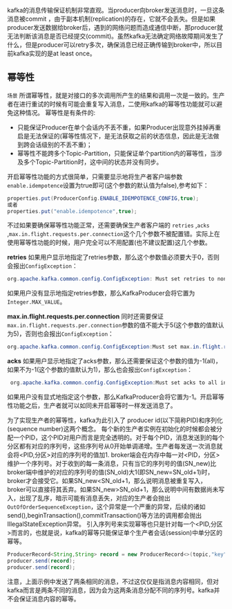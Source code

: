 
kafka的消息传输保证机制非常直观。当producer向broker发送消息时，一旦这条消息被commit
，由于副本机制(replication)的存在，它就不会丢失。但是如果producer发送数据给broker后，遇到的网络问题而造成通信中断，那producer就无法判断该消息是否已经提交(commit)。虽然kafka无法确定网络故障期间发生了什么，但是producer可以retry多次，确保消息已经正确传输到broker中，所以目前kafka实现的是at least once。

## 幂等性
`场景`
所谓幂等性，就是对接口的多次调用所产生的结果和调用一次是一致的。生产者在进行重试的时候有可能会重复写入消息，二使用kafka的幂等性功能就可以避免这种情况。
幂等性是有条件的:
* 只能保证Producer在单个会话内不丢不重，如果Producer出现意外挂掉再重启是无法保证的(幂等性情况下，是无法获取之前的状态信息，因此是无法做到跨会话级别的不丢不重)；
* 幂等性不能跨多个Topic-Partition，只能保证单个partition内的幂等性，当涉及多个Topic-Partition时，这中间的状态并没有同步。

开启幂等性功能的方式很简单，只需要显示地将生产者客户端参数`enable.idempotence`设置为true即可(这个参数的默认值为false),参考如下：
```java
properties.put(ProducerConfig.ENABLE_IDEMPOTENCE_CONFIG,true);
或者
properties.put("enable.idempotence",true);
```
  不过如果要确保幂等性功能正常，还需要确保生产者客户端的 `retries` ,`acks` ,`max.in.flight.requests.per.connection`这个几个参数不被配置错。实际上在使用幂等性功能的时候，用户完全可以不用配置(也不建议配置)这几个参数。

**retries**
  如果用户显示地指定了retries参数，那么这个参数值必须要大于0，否则会报出`ConfigException`：
  ```java
  org.apache.kafka.common.config.ConfigException: Must set retries to non-zero when using the idempotent producer.
  ```
  如果用户没有显示地指定retries参数，那么KafkaProducer会将它置为`Integer.MAX_VALUE`。
  
**max.in.flight.requests.per.connection**
  同时还需要保证`max.in.flight.requests.per.connection`参数的值不能大于5(这个参数的值默认为5)，否则也会报出`ConfigException`：
  ```java
  org.apache.kafka.common.config.ConfigException:Must set max.in.flight.requests.per.connection to at most 5 to use the idempotent producer.
  ```
**acks**
如果用户显示地指定了acks参数，那么还需要保证这个参数的值为-1(all)，如果不为-1(这个参数的值默认为1)，那么也会报出`ConfigException`：
```java
 org.apache.kafka.common.config.ConfigException:Must set acks to all in order to at most 5 to use the idempotent producer.
```
如果用户没有显式地指定这个参数，那么KafkaProducer会将它置为-1。开启幂等性功能之后，生产者就可以如同未开启幂等时一样发送消息了。

为了实现生产者的幂等性，kafka为此引入了 producer id(以下简称PID)和序列化(sequence number)这两个概念。
每个新的生产者实例在初始化的时候都会被分配一个PID，这个PID对用户而言是完全透明的。对于每个PID，消息发送到的每个分区都有对应的序列号，这些序列号从0开始单调递增。生产者每发送一次消息就会将<PID,分区>对应的序列号的值加1.
  broker端会在内存中每一对<PID，分区>维护一个序列号。对于收到的每一条消息，只有当它的序列号的值(SN_new)比broker端中维护的对应的序列号的值(SN_old)大1(即SN_new=SN_old+1)时，broker才会接受它。如果SN_new<SN_old+1，那么说明消息被重复写入，broker可以直接将其丢弃。如果SN_new>SN_old+1，那么说明中间有数据尚未写入，出现了乱序，暗示可能有消息丢失，对应的生产者会抛出`OutOfOrderSequenceException`，这个异常是一个严重的异常，后续的诸如send(),beginTransaction(),commitTransaction()等方法的调用都会抛出IllegalStateException异常。
  引入序列号来实现幂等也只是针对每一个<PID,分区>而言的，也就是说，kafka的幂等只能保证单个生产者会话(session)中单分区的幂等。
  ```java
ProducerRecord<String,String> record = new ProducerRecord<>(topic,"key","msg");
producer.send(record);
producer.send(record);
  ```
  注意，上面示例中发送了两条相同的消息，不过这仅仅是指消息内容相同，但对kafka而言是两条不同的消息，因为会为这两条消息分配不同的序列号。kafka并不会保证消息内容的幂等。